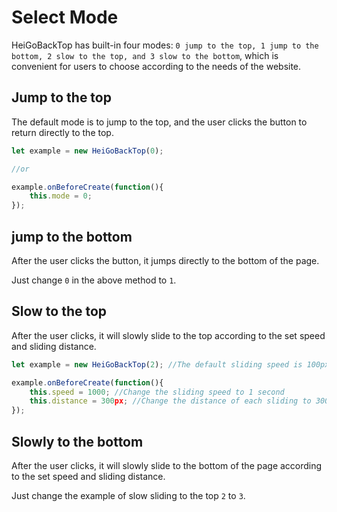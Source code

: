 # Select Mode

HeiGoBackTop has built-in four modes: `0 jump to the top, 1 jump to the bottom, 2 slow to the top, and 3 slow to the bottom`, which is convenient for users to choose according to the needs of the website.

## Jump to the top

The default mode is to jump to the top, and the user clicks the button to return directly to the top.

```javascript
let example = new HeiGoBackTop(0);

//or

example.onBeforeCreate(function(){
    this.mode = 0;
});
```

## jump to the bottom

After the user clicks the button, it jumps directly to the bottom of the page.

Just change `0` in the above method to `1`.

## Slow to the top

After the user clicks, it will slowly slide to the top according to the set speed and sliding distance.

```javascript
let example = new HeiGoBackTop(2); //The default sliding speed is 100px distance every 500 milliseconds

example.onBeforeCreate(function(){
    this.speed = 1000; //Change the sliding speed to 1 second
    this.distance = 300px; //Change the distance of each sliding to 300px
});
```

## Slowly to the bottom

After the user clicks, it will slowly slide to the bottom of the page according to the set speed and sliding distance.

Just change the example of slow sliding to the top `2` to `3`.
